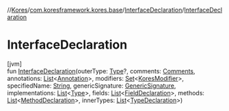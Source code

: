 //[Kores](../../../index.md)/[com.koresframework.kores.base](../index.md)/[InterfaceDeclaration](index.md)/[InterfaceDeclaration](-interface-declaration.md)

# InterfaceDeclaration

[jvm]\
fun [InterfaceDeclaration](-interface-declaration.md)(outerType: [Type](https://docs.oracle.com/javase/8/docs/api/java/lang/reflect/Type.html)?, comments: [Comments](../../com.koresframework.kores.base.comment/-comments/index.md), annotations: [List](https://kotlinlang.org/api/latest/jvm/stdlib/kotlin.collections/-list/index.html)<[Annotation](../-annotation/index.md)>, modifiers: [Set](https://kotlinlang.org/api/latest/jvm/stdlib/kotlin.collections/-set/index.html)<[KoresModifier](../-kores-modifier/index.md)>, specifiedName: [String](https://kotlinlang.org/api/latest/jvm/stdlib/kotlin/-string/index.html), genericSignature: [GenericSignature](../../com.koresframework.kores.generic/-generic-signature/index.md), implementations: [List](https://kotlinlang.org/api/latest/jvm/stdlib/kotlin.collections/-list/index.html)<[Type](https://docs.oracle.com/javase/8/docs/api/java/lang/reflect/Type.html)>, fields: [List](https://kotlinlang.org/api/latest/jvm/stdlib/kotlin.collections/-list/index.html)<[FieldDeclaration](../-field-declaration/index.md)>, methods: [List](https://kotlinlang.org/api/latest/jvm/stdlib/kotlin.collections/-list/index.html)<[MethodDeclaration](../-method-declaration/index.md)>, innerTypes: [List](https://kotlinlang.org/api/latest/jvm/stdlib/kotlin.collections/-list/index.html)<[TypeDeclaration](../-type-declaration/index.md)>)
